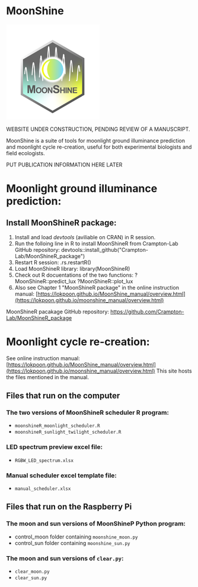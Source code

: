 # MoonShine
<img src="/others/moonshine_logo.png" width=50% height=50%>

WEBSITE UNDER CONSTRUCTION, PENDING REVIEW OF A MANUSCRIPT.

MoonShine is a suite of tools for moonlight ground illuminance prediction and moonlight cycle re-creation, useful for both experimental biologists and field ecologists.

PUT PUBLICATION INFORMATION HERE LATER
# Moonlight ground illuminance prediction:
## Install MoonShineR package:
1. Install and load _devtools_ (aviliable on CRAN) in R session.
2. Run the folloing line in R to install MoonShineR from Crampton-Lab GitHub repository:
devtools::install_github("Crampton-Lab/MoonShineR_package")
3. Restart R session:
.rs.restartR()
4. Load MoonShineR library:
library(MoonShineR)
5. Check out R docuentations of the two functions:
?MoonShineR::predict_lux
?MoonShineR::plot_lux
6. Also see Chapter 1 "MoonShineR package" in the online instruction manual: [https://lokpoon.github.io/MoonShine_manual/overview.html](https://lokpoon.github.io/moonshine_manual/overview.html)

MoonShineR pacakage GitHub repository: https://github.com/Crampton-Lab/MoonShineR_package
# Moonlight cycle re-creation:
See online instruction manual: [https://lokpoon.github.io/MoonShine_manual/overview.html](https://lokpoon.github.io/moonshine_manual/overview.html)
This site hosts the files mentioned in the manual.
## Files that run on the computer
### The two versions of MoonShineR scheduler R program:
- `moonshineR_moonlight_scheduler.R`
- `moonshineR_sunlight_twilight_scheduler.R`
### LED spectrum preview excel file:
- `RGBW_LED_spectrum.xlsx`
### Manual scheduler excel template file:
- `manual_scheduler.xlsx`
## Files that run on the Raspberry Pi
### The moon and sun versions of MoonShineP Python program:
- control_moon folder containing `moonshine_moon.py`
- control_sun folder containing `moonshine_sun.py`
### The moon and sun versions of `clear.py`:
- `clear_moon.py`
- `clear_sun.py`
